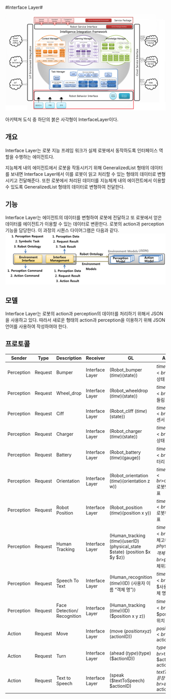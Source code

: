 #Interface Layer#

![ARBI 프레임워크 구성도](./ARBIArchitecture-InterfaceLayer.png)

아키텍쳐 도식 중 하단의 붉은 사각형이 InterfaceLayer이다.


## 개요 ##
Interface Layer는 로봇 지능 프레임 워크가 실제 로봇에서 동작하도록 인터페이스 역할을 수행하는 에이전트다.

지능체계 내의 에이전트에서 로봇을 작동시키기 위해 GeneralizedList 형태의 데이터를 보내면 Interface Layer에서 이를 로봇이 읽고 처리할 수 있는 형태의 데이터로 변형시키고 전달해준다. 또한 로봇에서 처리된 데이터를 지능체계 내의 에이전트에서 이용할 수 있도록 GeneralizedList 형태의 데이터로 변형하여 전달한다.


## 기능 ##
Interface Layer는 에이전트의 데이터를 변형하여 로봇에 전달하고 또 로봇에서 얻은 데이터를 에이전트가 이용할 수 있는 데이터로 변환한다. 로봇의 action과 perception기능을 담당한다. 이 과정의 시퀀스 다이어그램은 다음과 같다.
![ARBI 프레임워크 구성도](./ARBIArchitecture-InterfaceLayer3.png)


## 모델 ##
Interface Layer는 로봇의 action과 perception의 데이터를 처리하기 위해서 JSON을 사용하고 있다. 따라서 새로운 형태의 action과 perception을 이용하기 위해 JSON 언어를 사용하여 작성하여야 한다.


## 프로토콜 ##

Sender|Type|Description|Receiver|GL|Argument
---|---|---|---|---|---
Perception|Request|Bumper|Interface Layer|(Robot_bumper ($time) ($state))|$time: 인식시간 <br>$state: 범퍼상태 
Perception|Request|Wheel_drop|Interface Layer|(Robot_wheeldrop ($time) ($state))|$time: 인식시간 <br>$state: 바퀴 들림 상태 
Perception|Request|Ciff|Interface Layer|(Robot_cliff ($time) ($state))|$time: 인식시간 <br>$state: cliff센서 상태 
Perception|Request|Charger|Interface Layer|(Robot_charger ($time) ($state))|$time: 인식시간 <br>$state: 충전상태 
Perception|Request|Battery|Interface Layer|(Robot_battery ($time) ($gauge))|$time: 인식시간 <br>$gauge: 배터리 상태 값
Perception|Request|Orientation|Interface Layer|(Robot_orientation ($time) ($orientation z w))|$time: 인식시간 <br>$orientation: 로봇방향 z,w좌표 
Perception|Request|Robot Position|Interface Layer|(Robot_position ($time) ($position x y))|$time: 인식시간 <br>$position: 로봇위치 x,y,z좌표 
Perception|Request|Human Tracking|Interface Layer|(Human_tracking ($time) ($userID) (physical_state $state) (position $x $y $z))|$time: 인식시간 <br>$userID: 객체고유ID <br>$physical_state: 객체상태 <br>$position: 객체위치  
Perception|Request|Speech To Text|Interface Layer|(Human_recognition ($time) ($ID) (사용자 이름 “객체 명”))|$time: 인식시간 <br>$ID: 장치명 <br>$사용자 이름: 객체 명 
Perception|Request|Face Detection/ Recognition |Interface Layer|(Human_tracking ($time) ($ID) ($position x y z))|$time: 인식시간 <br>$ID: 객체ID <br>$position: 객체위치
Action|Request|Move|Interface Layer|(move ($position x y z) ($actionID))|$position: 좌표 <br>$actionID: actionID 
Action|Request|Turn|Interface Layer|(ahead ($type) ($type) ($actionID))|$type: 종류 <br>$type: 값 <br>$actionID: actionID 
Action|Request|Text to Speech|Interface Layer|(speak ($textToSpeech) $actionID)|$textToSpeech: 문장 <br>$actionID: actionID

